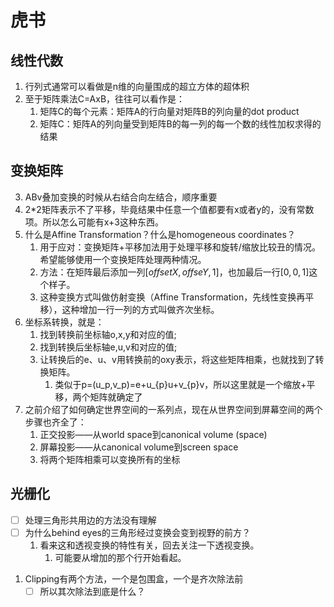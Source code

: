 # 虎书

## 线性代数
1. 行列式通常可以看做是n维的向量围成的超立方体的超体积
2. 至于矩阵乘法C=AxB，往往可以看作是：
   1. 矩阵C的每个元素：矩阵A的行向量对矩阵B的列向量的dot product
   2. 矩阵C：矩阵A的列向量受到矩阵B的每一列的每一个数的线性加权求得的结果
## 变换矩阵
3. ABv叠加变换的时候从右结合向左结合，顺序重要
4. 2*2矩阵表示不了平移，毕竟结果中任意一个值都要有x或者y的，没有常数项。所以怎么可能有x+3这种东西。
5. 什么是Affine Transformation？什么是homogeneous coordinates？
   1. 用于应对：变换矩阵+平移加法用于处理平移和旋转/缩放比较丑的情况。希望能够使用一个变换矩阵处理两种情况。
   2. 方法：在矩阵最后添加一列$[offsetX,offseY,1]$，也加最后一行$[0,0,1]$这个样子。
   3. 这种变换方式叫做仿射变换（Affine Transformation，先线性变换再平移），这种增加一行一列的方式叫做齐次坐标。
6. 坐标系转换，就是：
   1. 找到转换前坐标轴o,x,y和对应的值;
   2. 找到转换后坐标轴e,u,v和对应的值;
   3. 让转换后的e、u、v用转换前的oxy表示，将这些矩阵相乘，也就找到了转换矩阵。 
      1. 类似于p=(u_p,v_p)=e+u_{p}u+v_{p}v，所以这里就是一个缩放+平移，两个矩阵就确定了
7. 之前介绍了如何确定世界空间的一系列点，现在从世界空间到屏幕空间的两个步骤也齐全了：
   1. 正交投影——从world space到canonical volume (space)
   2. 屏幕投影——从canonical volume到screen space
   3. 将两个矩阵相乘可以变换所有的坐标

## 光栅化
- [ ] 处理三角形共用边的方法没有理解
- [ ] 为什么behind eyes的三角形经过变换会变到视野的前方？
   1. 看来这和透视变换的特性有关，回去关注一下透视变换。
      1. 可能要从增加的那个行开始看起。
1. Clipping有两个方法，一个是包围盒，一个是齐次除法前
   - [ ] 所以其次除法到底是什么？
